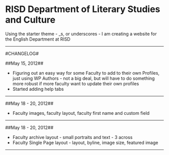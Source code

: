 RISD Department of Literary Studies and Culture
=============

Using the starter theme -  _s, or underscores - I am creating a website for the English Department at RISD

***

#CHANGELOG#

##May 15, 2012##

- Figuring out an easy way for some Faculty to add to their own Profiles, just using WP Authors - not a big deal, but will have to do something more robust if more faculty want to update their own profiles
- Started adding help tabs


***

##May 18 - 20, 2012##

- Faculty images, faculty layout, faculty first name and custom field

***  


##May 18 - 20, 2012##

- Faculty archive layout - small portraits and text - 3 across
- Faculty Single Page layout - layout, byline, image size, featured image

***

